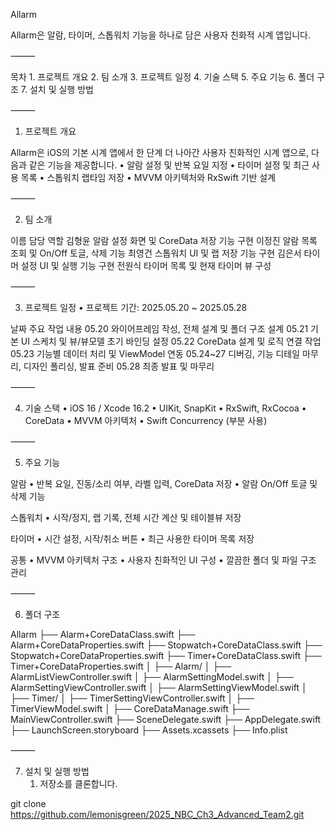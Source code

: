 Allarm

Allarm은 알람, 타이머, 스톱워치 기능을 하나로 담은 사용자 친화적 시계 앱입니다.

⸻

목차
	1.	프로젝트 개요
	2.	팀 소개
	3.	프로젝트 일정
	4.	기술 스택
	5.	주요 기능
	6.	폴더 구조
	7.	설치 및 실행 방법

⸻

1. 프로젝트 개요

Allarm은 iOS의 기본 시계 앱에서 한 단계 더 나아간 사용자 친화적인 시계 앱으로, 다음과 같은 기능을 제공합니다.
	•	알람 설정 및 반복 요일 지정
	•	타이머 설정 및 최근 사용 목록
	•	스톱워치 랩타임 저장
	•	MVVM 아키텍처와 RxSwift 기반 설계

⸻

2. 팀 소개

이름	담당 역할
김형윤	알람 설정 화면 및 CoreData 저장 기능 구현
이정진	알람 목록 조회 및 On/Off 토글, 삭제 기능
최영건	스톱워치 UI 및 랩 저장 기능 구현
김은서	타이머 설정 UI 및 실행 기능 구현
전원식	타이머 목록 및 현재 타이머 뷰 구성


⸻

3. 프로젝트 일정
	•	프로젝트 기간: 2025.05.20 ~ 2025.05.28

날짜	주요 작업 내용
05.20	와이어프레임 작성, 전체 설계 및 폴더 구조 설계
05.21	기본 UI 스케치 및 뷰/뷰모델 초기 바인딩 설정
05.22	CoreData 설계 및 로직 연결 작업
05.23	기능별 데이터 처리 및 ViewModel 연동
05.24~27	디버깅, 기능 디테일 마무리, 디자인 폴리싱, 발표 준비
05.28	최종 발표 및 마무리


⸻

4. 기술 스택
	•	iOS 16 / Xcode 16.2
	•	UIKit, SnapKit
	•	RxSwift, RxCocoa
	•	CoreData
	•	MVVM 아키텍처
	•	Swift Concurrency (부분 사용)

⸻

5. 주요 기능

알람
	•	반복 요일, 진동/소리 여부, 라벨 입력, CoreData 저장
	•	알람 On/Off 토글 및 삭제 기능

스톱워치
	•	시작/정지, 랩 기록, 전체 시간 계산 및 테이블뷰 저장

타이머
	•	시간 설정, 시작/취소 버튼
	•	최근 사용한 타이머 목록 저장

공통
	•	MVVM 아키텍처 구조
	•	사용자 친화적인 UI 구성
	•	깔끔한 폴더 및 파일 구조 관리

⸻

6. 폴더 구조

Allarm
├── Alarm+CoreDataClass.swift
├── Alarm+CoreDataProperties.swift
├── Stopwatch+CoreDataClass.swift
├── Stopwatch+CoreDataProperties.swift
├── Timer+CoreDataClass.swift
├── Timer+CoreDataProperties.swift
│
├── Alarm/
│   ├── AlarmListViewController.swift
│   ├── AlarmSettingModel.swift
│   ├── AlarmSettingViewController.swift
│   ├── AlarmSettingViewModel.swift
│
├── Timer/
│   ├── TimerSettingViewController.swift
│   ├── TimerViewModel.swift
│
├── CoreDataManage.swift
├── MainViewController.swift
├── SceneDelegate.swift
├── AppDelegate.swift
├── LaunchScreen.storyboard
├── Assets.xcassets
├── Info.plist


⸻

7. 설치 및 실행 방법
	1.	저장소를 클론합니다.

git clone https://github.com/lemonisgreen/2025_NBC_Ch3_Advanced_Team2.git
